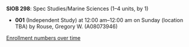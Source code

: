 **SIOB 298**: Spec Studies/Marine Sciences (1–4 units, by 1)

- **001** (Independent Study) at 12:00 am–12:00 am on Sunday (location TBA) by Rouse, Gregory W. (A08073946)

[Enrollment numbers over time](./SIOB298.tsv)
